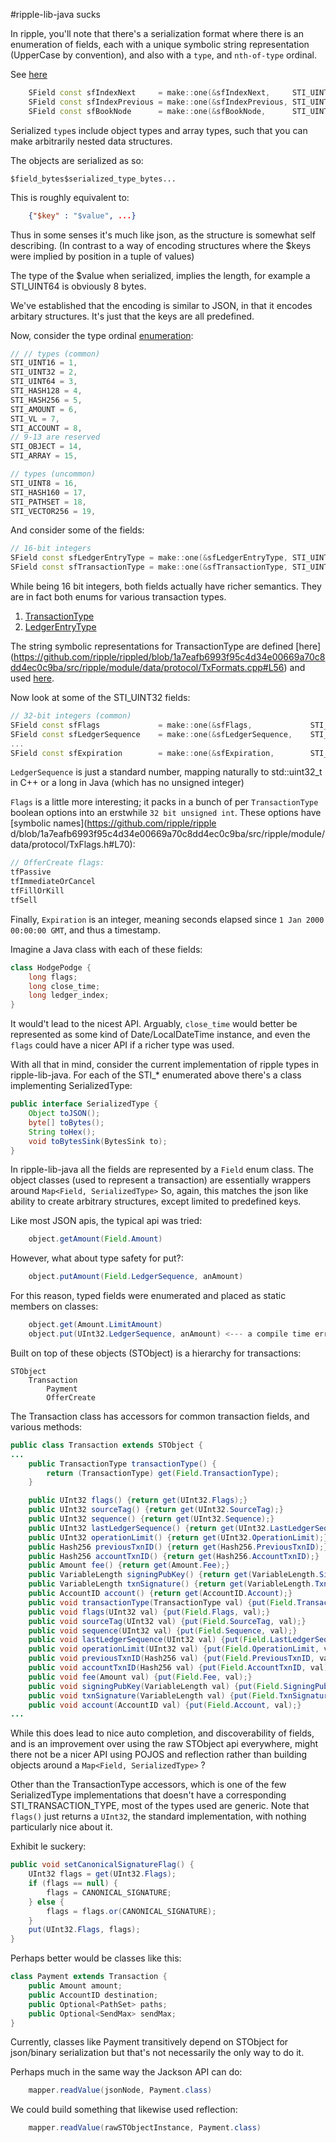 #ripple-lib-java sucks

In ripple, you'll note that there's a serialization format where there is an
enumeration of fields, each with a unique symbolic string representation
(UpperCase by convention), and also with a `type`, and `nth-of-type` ordinal.

See [here](https://github.com/ripple/rippled/blob/1a7eafb6993f95c4d34e00669a70c8dd4ec0c9ba/src/ripple/module/data/protocol/SField.cpp#L148)

```c++
    SField const sfIndexNext     = make::one(&sfIndexNext,     STI_UINT64, 1, "IndexNext");
    SField const sfIndexPrevious = make::one(&sfIndexPrevious, STI_UINT64, 2, "IndexPrevious");
    SField const sfBookNode      = make::one(&sfBookNode,      STI_UINT64, 3, "BookNode");
```

Serialized `type`s include object types and array types, such that you can make
arbitrarily nested data structures.

The objects are serialized as so:

    $field_bytes$serialized_type_bytes...
    
This is roughly equivalent to:
```json
    {"$key" : "$value", ...}
```
Thus in some senses it's much like json, as the structure is somewhat self
describing. (In contrast to a way of encoding structures where the $keys were
implied by position in a tuple of values)

The type of the $value when serialized, implies the length, for example a
STI_UINT64 is obviously 8 bytes.

We've established that the encoding is similar to JSON, in that it encodes
arbitary structures. It's just that the keys are all predefined.

Now, consider the type ordinal [enumeration](https://github.com/ripple/rippled/blob/1a7eafb6993f95c4d34e00669a70c8dd4ec0c9ba/src/ripple/module/data/protocol/SField.h#L27):

```c++
// // types (common)
STI_UINT16 = 1,
STI_UINT32 = 2,
STI_UINT64 = 3,
STI_HASH128 = 4,
STI_HASH256 = 5,
STI_AMOUNT = 6,
STI_VL = 7,
STI_ACCOUNT = 8,
// 9-13 are reserved
STI_OBJECT = 14,
STI_ARRAY = 15,

// types (uncommon)
STI_UINT8 = 16,
STI_HASH160 = 17,
STI_PATHSET = 18,
STI_VECTOR256 = 19,
```

And consider some of the fields:

```c++
// 16-bit integers
SField const sfLedgerEntryType = make::one(&sfLedgerEntryType, STI_UINT16, 1, "LedgerEntryType", SField::sMD_Never);
SField const sfTransactionType = make::one(&sfTransactionType, STI_UINT16, 2, "TransactionType");
```

While being 16 bit integers, both fields actually have richer semantics. They
are in fact both enums for various transaction types. 

1. [TransactionType](https://github.com/ripple/rippled/blob/1a7eafb6993f95c4d34e00669a70c8dd4ec0c9ba/src/ripple/module/data/protocol/TxFormats.h#L31)
2. [LedgerEntryType](https://github.com/ripple/rippled/blob/1a7eafb6993f95c4d34e00669a70c8dd4ec0c9ba/src/ripple/module/data/protocol/LedgerFormats.h#L28-29)

The string symbolic representations for TransactionType are defined [here] (https://github.com/ripple/rippled/blob/1a7eafb6993f95c4d34e00669a70c8dd4ec0c9ba/src/ripple/module/data/protocol/TxFormats.cpp#L56) 
and used [here](https://github.com/ripple/rippled/blob/1a7eafb6993f95c4d34e00669a70c8dd4ec0c9ba/src/ripple/module/data/protocol/STParsedJSON.cpp#L206).

Now look at some of the STI_UINT32 fields:

```c++
// 32-bit integers (common)
SField const sfFlags             = make::one(&sfFlags,             STI_UINT32,  2, "Flags");
SField const sfLedgerSequence    = make::one(&sfLedgerSequence,    STI_UINT32,  6, "LedgerSequence");
...
SField const sfExpiration        = make::one(&sfExpiration,        STI_UINT32, 10, "Expiration");
```

`LedgerSequence` is just a standard number, mapping naturally to std::uint32_t in
C++ or a long in Java (which has no unsigned integer)

`Flags` is a little more interesting; it packs in a bunch of per `TransactionType`
boolean options into an erstwhile `32 bit unsigned int`. These options have [symbolic names](https://github.com/ripple/ripple
d/blob/1a7eafb6993f95c4d34e00669a70c8dd4ec0c9ba/src/ripple/module/data/protocol/TxFlags.h#L70):

```c++
// OfferCreate flags:
tfPassive
tfImmediateOrCancel
tfFillOrKill
tfSell
```

Finally, `Expiration` is an integer, meaning seconds elapsed since `1 Jan 2000 00:00:00 GMT`, and thus a timestamp.

Imagine a Java class with each of these fields:

``` java
class HodgePodge {
    long flags;
    long close_time;
    long ledger_index;
}
```

It would't lead to the nicest API. Arguably, `close_time` would better be
represented as some kind of Date/LocalDateTime instance, and even the `flags`
could have a nicer API if a richer type was used.

With all that in mind, consider the current implementation of ripple types in
ripple-lib-java. For each of the STI_* enumerated above there's a class
implementing SerializedType:

```java
public interface SerializedType {
    Object toJSON();
    byte[] toBytes();
    String toHex();
    void toBytesSink(BytesSink to);
}
```

In ripple-lib-java all the fields are represented by a `Field` enum class. The
object classes (used to represent a transaction) are essentially wrappers around
`Map<Field, SerializedType>` So, again, this matches the json like ability to
create arbitrary structures, except limited to predefined keys.

Like most JSON apis, the typical api was tried:
```java
    object.getAmount(Field.Amount)
```
However, what about type safety for put?:
```java
    object.putAmount(Field.LedgerSequence, anAmount)
```
For this reason, typed fields were enumerated and placed as static members on classes:
```java
    object.get(Amount.LimitAmount)
    object.put(UInt32.LedgerSequence, anAmount) <--- a compile time error
```

Built on top of these objects (STObject) is a hierarchy for transactions:

    STObject
        Transaction
            Payment
            OfferCreate

The Transaction class has accessors for common transaction fields, and various
methods:

```java
public class Transaction extends STObject {
...
    public TransactionType transactionType() {
        return (TransactionType) get(Field.TransactionType);
    }

    public UInt32 flags() {return get(UInt32.Flags);}
    public UInt32 sourceTag() {return get(UInt32.SourceTag);}
    public UInt32 sequence() {return get(UInt32.Sequence);}
    public UInt32 lastLedgerSequence() {return get(UInt32.LastLedgerSequence);}
    public UInt32 operationLimit() {return get(UInt32.OperationLimit);}
    public Hash256 previousTxnID() {return get(Hash256.PreviousTxnID);}
    public Hash256 accountTxnID() {return get(Hash256.AccountTxnID);}
    public Amount fee() {return get(Amount.Fee);}
    public VariableLength signingPubKey() {return get(VariableLength.SigningPubKey);}
    public VariableLength txnSignature() {return get(VariableLength.TxnSignature);}
    public AccountID account() {return get(AccountID.Account);}
    public void transactionType(TransactionType val) {put(Field.TransactionType, val);}
    public void flags(UInt32 val) {put(Field.Flags, val);}
    public void sourceTag(UInt32 val) {put(Field.SourceTag, val);}
    public void sequence(UInt32 val) {put(Field.Sequence, val);}
    public void lastLedgerSequence(UInt32 val) {put(Field.LastLedgerSequence, val);}
    public void operationLimit(UInt32 val) {put(Field.OperationLimit, val);}
    public void previousTxnID(Hash256 val) {put(Field.PreviousTxnID, val);}
    public void accountTxnID(Hash256 val) {put(Field.AccountTxnID, val);}
    public void fee(Amount val) {put(Field.Fee, val);}
    public void signingPubKey(VariableLength val) {put(Field.SigningPubKey, val);}
    public void txnSignature(VariableLength val) {put(Field.TxnSignature, val);}
    public void account(AccountID val) {put(Field.Account, val);}
...
```

While this does lead to nice auto completion, and discoverability of fields, and
is an improvement over using the raw STObject api everywhere, might there not be
a nicer API using POJOS and reflection rather than building objects around a
`Map<Field, SerializedType>` ?

Other than the TransactionType accessors, which is one of the few SerializedType
implementations that doesn't have a corresponding STI_TRANSACTION_TYPE, most of
the types used are generic. Note that `flags()` just returns a `UInt32`, the
standard implementation, with nothing particularly nice about it.

Exhibit le suckery: 

```java
public void setCanonicalSignatureFlag() {
    UInt32 flags = get(UInt32.Flags);
    if (flags == null) {
        flags = CANONICAL_SIGNATURE;
    } else {
        flags = flags.or(CANONICAL_SIGNATURE);
    }
    put(UInt32.Flags, flags);
}
```

Perhaps better would be classes like this:

```java
class Payment extends Transaction {
    public Amount amount;
    public AccountID destination;
    public Optional<PathSet> paths;
    public Optional<SendMax> sendMax;
}
```

Currently, classes like Payment transitively depend on STObject for json/binary
serialization but that's not necessarily the only way to do it.

Perhaps much in the same way the Jackson API can do:

```java
    mapper.readValue(jsonNode, Payment.class)
```

We could build something that likewise used reflection:

```java
    mapper.readValue(rawSTObjectInstance, Payment.class)
```
